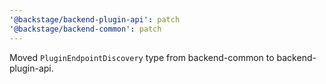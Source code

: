 ```yaml
---
'@backstage/backend-plugin-api': patch
'@backstage/backend-common': patch
---
```


Moved `PluginEndpointDiscovery` type from backend-common to backend-plugin-api.
